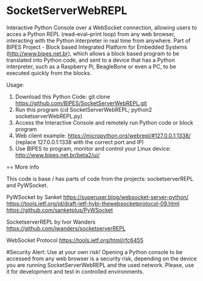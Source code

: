 # SocketServerWebREPL
Interactive Python Console over a WebSocket connection, allowing users to acces a Python REPL (read–eval–print loop) from any web browser, interacting with the Python interpreter in real time from anywhere. Part of BIPES Project - Block based Integrated Platform for Embedded Systems (http://www.bipes.net.br), which allows a block based program to be translated into Python code, and sent to a device that has a Python interpreter, such as a Raspberry Pi, BeagleBone or even a PC, to be executed quickly from the blocks.

Usage:

1. Download this Python Code: git clone https://github.com/BIPES/SocketServerWebREPL.git
2. Run this program (cd SocketServerWebREPL; python2 socketserverWebREPL.py)
3. Access the Interactive Console and remotely run Python code or block program
4. Web client example: https://micropython.org/webrepl/#127.0.0.1:1338/ (replace 127.0.0.1:1338 with the correct port and IP)
5. Use BIPES to program, monitor and control your Linux device: http://www.bipes.net.br/beta2/ui/

== More info

This code is base / has parts of code from the projects: socketserverREPL and PyWSocket.

PyWSocket by Sanket 
https://superuser.blog/websocket-server-python/
https://tools.ietf.org/id/draft-ietf-hybi-thewebsocketprotocol-09.html
https://github.com/sanketplus/PyWSocket

SocketserverREPL by Ivor Wanders
https://github.com/iwanders/socketserverREPL

WebSocket Protocol
https://tools.ietf.org/html/rfc6455

#Security Alert:
Use at your own risk! Opening a Python console to be accessed from any web browser is a security risk, depending on the device you are running SocketServerWebREPL and the used network. Please, use it for development and test in controlled environments.

